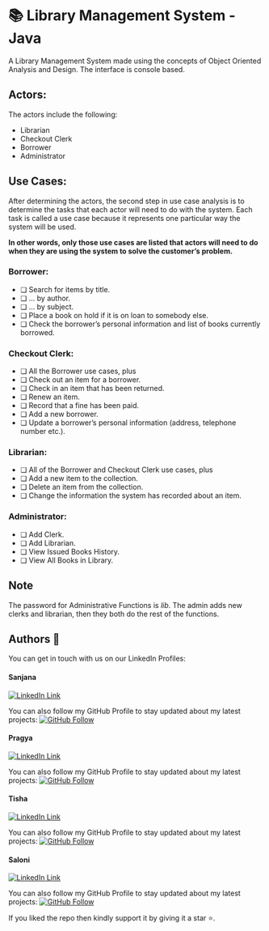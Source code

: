 # 📚 Library Management System -Java



A Library Management System made using the concepts of Object Oriented Analysis and Design. The interface is console based. 


## Actors:
The actors include the following: 
* Librarian
* Checkout Clerk
* Borrower
* Administrator

## Use Cases:
After determining the actors, the second step in use case analysis is to determine the tasks that each actor will need to do with the system. Each task is called a use case because it represents one particular way the system will be used.

**In other words, only those use cases are listed that actors will need to do when they are using the system to solve the customer’s problem.** 

### Borrower:
* ❏ Search for items by title.
* ❏ ... by author.
* ❏ ... by subject.
* ❏ Place a book on hold if it is on loan to somebody else.
* ❏ Check  the  borrower’s  personal  information  and  list  of  books  currently
borrowed.

### Checkout Clerk:
* ❏ All the Borrower use cases, plus
* ❏ Check out an item for a borrower.
* ❏ Check in an item that has been returned.
* ❏ Renew an item.
* ❏ Record that a fine has been paid.
* ❏ Add a new borrower.
* ❏ Update a borrower’s personal information (address, telephone number etc.).

### Librarian:
* ❏ All of the Borrower and Checkout Clerk use cases, plus
* ❏ Add a new item to the collection.
* ❏ Delete an item from the collection.
* ❏ Change the information the system has recorded about an item.

### Administrator:
* ❏ Add Clerk.
* ❏ Add Librarian.
* ❏ View Issued Books History.
* ❏ View All Books in Library.


## Note
The password for Administrative Functions is *lib*. The admin adds new clerks and librarian, then they both do the rest of the functions.


## Authors 👋

You can get in touch with us on our LinkedIn Profiles:

#### Sanjana 

[![LinkedIn Link](https://img.shields.io/badge/Connect-SanjanaMeena-blue.svg?logo=linkedin&longCache=true&style=social&label=Follow)](https://www.linkedin.com/in/sanjana-meena-4b961a258)

You can also follow my GitHub Profile to stay updated about my latest projects: [![GitHub Follow](https://img.shields.io/badge/Connect-SanjanaaM-blue.svg?logo=Github&longCache=true&style=social&label=Follow)](https://github.com/SanjanaaM)

#### Pragya

[![LinkedIn Link](https://img.shields.io/badge/Connect-pragya-blue.svg?logo=linkedin&longCache=true&style=social&label=Follow)](https://www.linkedin.com/in/harismuneer)

You can also follow my GitHub Profile to stay updated about my latest projects: [![GitHub Follow](https://img.shields.io/badge/Connect-pragya-blue.svg?logo=Github&longCache=true&style=social&label=Follow)](https://github.com/Pragya1601)

#### Tisha 

[![LinkedIn Link](https://img.shields.io/badge/Connect-tisha-blue.svg?logo=linkedin&longCache=true&style=social&label=Follow)](https://www.linkedin.com/in/tisha-124aa1256)

You can also follow my GitHub Profile to stay updated about my latest projects: [![GitHub Follow](https://img.shields.io/badge/Connect-harismuneer-blue.svg?logo=Github&longCache=true&style=social&label=Follow)](https://github.com/harismuneer)

#### Saloni 

[![LinkedIn Link](https://img.shields.io/badge/Connect-salonisingh-blue.svg?logo=linkedin&longCache=true&style=social&label=Connect)](https://www.linkedin.com/in/saloni-singh-15963b255)

You can also follow my GitHub Profile to stay updated about my latest projects: [![GitHub Follow](https://img.shields.io/badge/Connect-saloni--singh2005-blue.svg?logo=Github&longCache=true&style=social&label=Follow)](https://github.com/saloni-singh2005)

If you liked the repo then kindly support it by giving it a star ⭐.

                                                     
